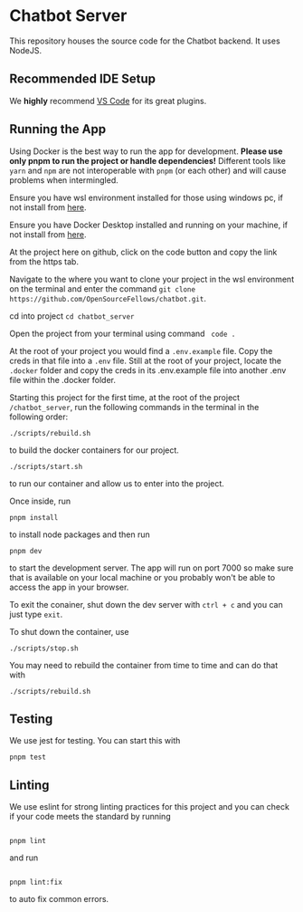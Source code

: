 # Chatbot Server

This repository houses the source code for the Chatbot backend. It uses NodeJS.

## Recommended IDE Setup

We **highly** recommend [VS Code](https://code.visualstudio.com/) for its great plugins. 

## Running the App

Using Docker is the best way to run the app for development. **Please use only pnpm to run the project or handle dependencies!** Different tools like `yarn` and `npm` are not interoperable with `pnpm` (or each other) and will cause problems when intermingled.

Ensure you have wsl environment installed for those using windows pc, if not install from [here](https://learn.microsoft.com/en-us/windows/wsl/install).

Ensure you have Docker Desktop installed and running on your machine, if not install from [here](https://docs.docker.com/desktop/).

At the project here on github, click on the code button and copy the link from the https tab.

Navigate to the where you want to clone your project in the wsl environment on the terminal and enter the command `git clone https://github.com/OpenSourceFellows/chatbot.git`.

cd into project ``` cd chatbot_server ```

Open the project from your terminal using command ` code .`

At the root of your project you would find a `.env.example` file. Copy the creds in that file into a `.env` file.
Still at the root of your project, locate the `.docker` folder and copy the creds in its .env.example file into another .env file within the .docker folder.

Starting this project for the first time, at the root of the project ```/chatbot_server```, run the following commands in the terminal in the following order:
```
./scripts/rebuild.sh
``` 

to build the docker containers for our project.

```
./scripts/start.sh
``` 

to run our container and allow us to enter into the project.

Once inside, run
```
pnpm install
```
to install node packages and then run

```
pnpm dev
```
to start the development server. The app will run on port 7000 so make sure that is available on your local machine or you probably won't be able to access the app in your browser.

To exit the conainer, shut down the dev server with `ctrl + c` and you can just type `exit`.

To shut down the container, use
```
./scripts/stop.sh
```
You may need to rebuild the container from time to time and can do that with
```
./scripts/rebuild.sh
```

## Testing
We use jest for testing. You can start this with
```
pnpm test
```

## Linting
We use eslint for strong linting practices for this project and you can check if your code meets the standard by running
```

pnpm lint
```
and run

```

pnpm lint:fix
```
to auto fix common errors.